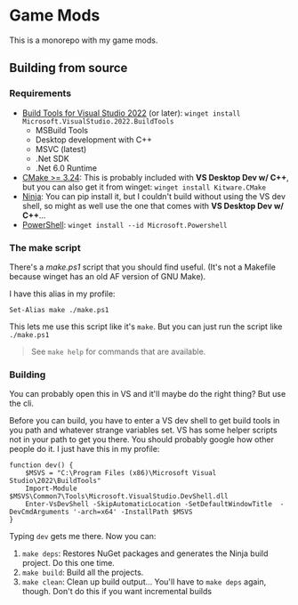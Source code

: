# Game Mods

This is a monorepo with my game mods.

## Building from source

### Requirements

- [Build Tools for Visual Studio 2022](https://visualstudio.microsoft.com/downloads/?q=build+tools#build-tools-for-visual-studio-2022) (or later): `winget install Microsoft.VisualStudio.2022.BuildTools`
  - MSBuild Tools
  - Desktop development with C++
  - MSVC (latest)
  - .Net SDK
  - .Net 6.0 Runtime
- [CMake >= 3.24](https://cmake.org/download/): This is probably included with **VS Desktop Dev w/ C++**, but you can also get it from winget: `winget install Kitware.CMake`
- [Ninja](https://ninja-build.org/): You can pip install it, but I couldn't build without using the VS dev shell, so might as well use the one that comes with **VS Desktop Dev w/ C++**...
- [PowerShell](https://docs.microsoft.com/en-us/powershell/scripting/install/installing-powershell-on-windows?view=powershell-7.2): `winget install --id Microsoft.Powershell`

### The make script

There's a _make.ps1_ script that you should find useful. (It's not a Makefile because winget has an old AF version of GNU Make).

I have this alias in my profile:

```pwsh
Set-Alias make ./make.ps1
```

This lets me use this script like it's `make`. But you can just run the script like `./make.ps1`

> See `make help` for commands that are available.

### Building

You can probably open this in VS and it'll maybe do the right thing? But use the cli.

Before you can build, you have to enter a VS dev shell to get build tools in you path and whatever strange variables set.
VS has some helper scripts not in your path to get you there.
You should probably google how other people do it. I just have this in my profile:

```pwsh
function dev() {
    $MSVS = "C:\Program Files (x86)\Microsoft Visual Studio\2022\BuildTools"
    Import-Module $MSVS\Common7\Tools\Microsoft.VisualStudio.DevShell.dll
    Enter-VsDevShell -SkipAutomaticLocation -SetDefaultWindowTitle  -DevCmdArguments '-arch=x64' -InstallPath $MSVS
}
```

Typing `dev` gets me there. Now you can:

1. `make deps`: Restores NuGet packages and generates the Ninja build project. Do this one time.
2. `make build`: Build all the projects.
3. `make clean`: Clean up build output... You'll have to `make deps` again, though. Don't do this if you want incremental builds
